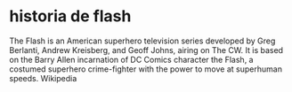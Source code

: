 # historia de flash

The Flash is an American superhero television series developed by Greg Berlanti, Andrew Kreisberg, and Geoff Johns, airing on The CW. It is based on the Barry Allen incarnation of DC Comics character the Flash, a costumed superhero crime-fighter with the power to move at superhuman speeds. Wikipedia
